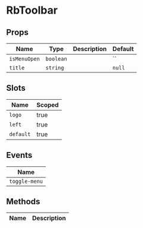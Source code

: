 # RbToolbar

> 

## Props

| Name       | Type          | Description     | Default                  |
|------------|---------------|-----------------|--------------------------|
| `isMenuOpen` | `boolean` |  | `` |
| `title` | `string` |  | `null` |

## Slots

| Name       | Scoped        |
|------------|---------------|
| `logo` | true |
| `left` | true |
| `default` | true |

## Events

| Name       |
|------------|
| `toggle-menu` |

## Methods

| Name       | Description     |
|------------|-----------------|

